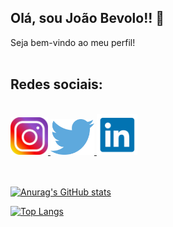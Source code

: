 ## Olá, sou João Bevolo!! 👋


Seja bem-vindo ao meu perfil!
<br><br>
## Redes sociais:
<br>
<a href="https://www.instagram.com/joaobevolon/"> 
<img src="./img/1200px-Instagram-Icon.png" width="60px" />
</a>
<a href="https://twitter.com/BRN3TO"> 
<img src="./img/Twitter_logo_blue.png" width="70px" />
</a>
<a href="https://www.linkedin.com/in/jo%C3%A3o-bevolo-202326198/"><img src="./img/linkedin.png" width="65px"></a>
<br><br><br>


[![Anurag's GitHub stats](https://github-readme-stats.vercel.app/api?username=JoaoNetB&show_icons=true&theme=dark)
](https://github.com/anuraghazra/github-readme-stats)

[![Top Langs](https://github-readme-stats.vercel.app/api/top-langs/?username=JoaoNetB&layout=compact&theme=dark)](https://github.com/anuraghazra/github-readme-stats)



